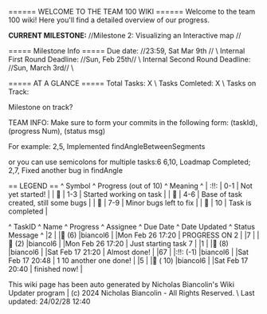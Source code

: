 ====== WELCOME TO THE TEAM 100 WIKI ======
Welcome to the team 100 wiki! Here you'll find a detailed overview of our progress. 

**CURRENT MILESTONE:** //Milestone 2: Visualizing an Interactive map //

===== Milestone Info =====
Due date: //23:59, Sat Mar 9th // \\ 
Internal First Round Deadline: //Sun, Feb 25th// \\ 
Internal Second Round Deadline: //Sun, March 3rd// \\ 

===== AT A GLANCE =====
Total Tasks: X \\ 
Tasks Comleted: X \\
Tasks on Track: 

Milestone on track?

TEAM INFO: Make sure to form your commits in the following form: 
  (taskId), (progress Num), (status msg)

For example:
  2,5, Implemented findAngleBetweenSegments

or you can use semicolons for multiple tasks:6
  6,10, Loadmap Completed; 2,7, Fixed another bug in findAngle

<!-- TODO: Fix this so the deadlines take into account how close a task is to its deadline-->
== LEGEND ==
^ Symbol ^ Progress (out of 10) ^ Meaning ^
| :!!: | 0-1 | Not yet started! |
| 🍎 | 1-3 | Started working on task |
| 🍊 | 4-6 | Base of task created, still some bugs |
| 🍋 | 7-9 | Minor bugs left to fix |
| 🍏 | 10 | Task is completed |


^ TaskID ^ Name ^ Progress ^ Assignee ^ Due Date ^ Date Updated ^ Status Message ^
|2 | |🍊 (6) |biancol6 | |Mon Feb 26 17:20 | PROGRESS ON 2  |
|7 | |🍎 (2) |biancol6 | |Mon Feb 26 17:20 | Just starting task 7 |
|1 | |🍋 (8) |biancol6 | |Sat Feb 17 21:20 | Almost done! |
|67 | |:!!: (-1) |biancol6 | |Sat Feb 17 20:48 |    1 10 another one done! |
|5 | |🍏 ( 10) |biancol6 | |Sat Feb 17 20:40 | finished now! |

This wiki page has been auto generated by Nicholas Biancolin's Wiki Updater program | (c) 2024 Nicholas Biancolin - All Rights Reserved. \\ 
Last updated: 24/02/28 12:40